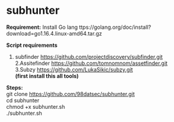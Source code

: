 # subhunter


<b>Requirement:</b>
Install Go lang ttps://golang.org/doc/install?download=go1.16.4.linux-amd64.tar.gz

<b>Script requirements </b> <br>
1. subfinder https://github.com/projectdiscovery/subfinder.git <br>
2.Assitefinder https://github.com/tomnomnom/assetfinder.git<br>
3.Subzy https://github.com/LukaSikic/subzy.git <br>
<b>(first install this all tools)</b> <br>

<b>Steps:</b> <br>
git clone https://github.com/98datsec/subhunter.git <br>
cd subhunter <br>
chmod +x subhunter.sh <br>
./subhunter.sh <br>
